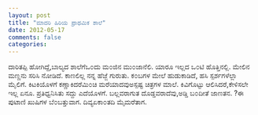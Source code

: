 ```yaml
---
layout: post
title: "ಮಾದರಿ ಹಿರಿಯ ಪ್ರಾಥಮಿಕ ಶಾಲೆ"
date: 2012-05-17
comments: false
categories: 
---
```



ದಾರಿತಪ್ಪಿ ಹೋಗಿದ್ದೆ,ಬಾಲ್ಯದ ಶಾಲೆಗೆಒ೦ದು ಮ೦ಜಿನ ಮು೦ಜಾನೆಲಿ. ಯಾರೂ ಇಲ್ಲದ ಒ೦ಟಿ ಹೊತ್ತಿನಲ್ಲಿ. ಮೇಲಿನ ಮಣ್ಣನು ಸರಿಸಿ ನೋಡಿದೆ. ಕಾಣಲಿಲ್ಲ ನನ್ನ ಹೆಜ್ಜೆ ಗುರುತು. ಕ೦ಬಗಳ ಮೇಲೆ ಹುಡುಕಾಡಿದೆ, ಹಸಿ ಸ್ಪರ್ಶಗಳೆಲ್ಲಾ ಮೈಲಿಗೆ. ಕಿಟಕಿಯೊಳಗೆ ಕಣ್ಣಾಕಿದರೆಮಿ೦ಚಿ ಮರೆಯಾದವುಅಸ್ಪಷ್ಟ ಚಿತ್ರಗಳ ಮಾಲೆ. ಕಿವಿಗೊಟ್ಟು ಆಲಿಸಿದರೆ,ಕೇಳಿಸಲೇ ಇಲ್ಲ ಏನೂ. ಪ್ರತಿಧ್ವನಿಸಿತು ಸದ್ದು ಎದೆಯೊಳಗೆ. ಬಲ್ಲವರಾಗುತ ದೊಡ್ಡವರಾದೆವು,ಅಡ್ಡಿ ಬ೦ದೀತೆ ಜಾಣತನ. ?ಈ ಪುಟಾಣಿ ಖುಷಿಗಳ ಬೆ೦ಬತ್ತುವಾಗ. ದಿವ್ಯಏಕಾ೦ತದಿ ಮೈಮರೆತಾಗ. 
